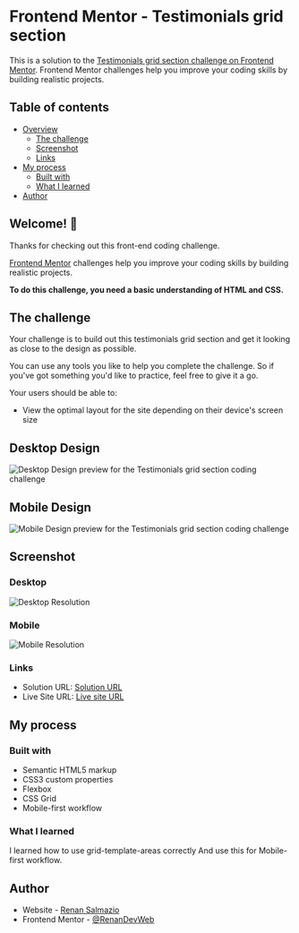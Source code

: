# Frontend Mentor - Testimonials grid section

This is a solution to the [Testimonials grid section challenge on Frontend Mentor](https://www.frontendmentor.io/challenges/testimonials-grid-section-Nnw6J7Un7). Frontend Mentor challenges help you improve your coding skills by building realistic projects. 

## Table of contents

- [Overview](#overview)
  - [The challenge](#the-challenge)
  - [Screenshot](#screenshot)
  - [Links](#links)
- [My process](#my-process)
  - [Built with](#built-with)
  - [What I learned](#what-i-learned)
- [Author](#author)



## Welcome! 👋

Thanks for checking out this front-end coding challenge.

[Frontend Mentor](https://www.frontendmentor.io) challenges help you improve your coding skills by building realistic projects.

**To do this challenge, you need a basic understanding of HTML and CSS.**

## The challenge

Your challenge is to build out this testimonials grid section and get it looking as close to the design as possible.

You can use any tools you like to help you complete the challenge. So if you've got something you'd like to practice, feel free to give it a go.

Your users should be able to:

- View the optimal layout for the site depending on their device's screen size

## Desktop Design 
![ Desktop Design preview for the Testimonials grid section coding challenge](https://github.com/RenanDevWeb/testimonials-grid-section-main/blob/master/design/desktop-design.jpg)


## Mobile Design
![Mobile Design preview for the Testimonials grid section coding challenge](https://github.com/RenanDevWeb/testimonials-grid-section-main/blob/master/design/mobile-design.jpg)


## Screenshot


### Desktop
![Desktop Resolution](https://github.com/RenanDevWeb/testimonials-grid-section-main/blob/master/images/desktop.png)


### Mobile
![Mobile Resolution](https://github.com/RenanDevWeb/testimonials-grid-section-main/blob/master/images/Mobile.png)


### Links

- Solution URL: [Solution URL](https://github.com/RenanDevWeb/testimonials-grid-section-main)
- Live Site URL: [Live site URL](https://renandevweb.github.io/testimonials-grid-section-main/)


## My process

### Built with

- Semantic HTML5 markup
- CSS3 custom properties
- Flexbox
- CSS Grid
- Mobile-first workflow


### What I learned

 I learned how to use grid-template-areas correctly And use this for Mobile-first workflow.


## Author

- Website - [Renan Salmazio](https://renandevweb.github.io/Renandevv/)
- Frontend Mentor - [@RenanDevWeb](https://www.frontendmentor.io/profile/RenanDevWeb)





